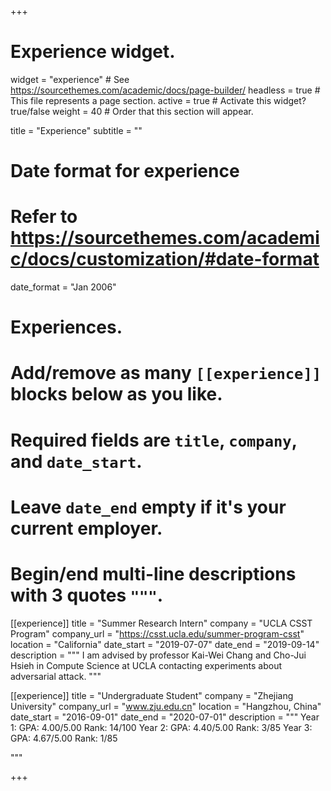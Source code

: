 +++
# Experience widget.
widget = "experience"  # See https://sourcethemes.com/academic/docs/page-builder/
headless = true  # This file represents a page section.
active = true  # Activate this widget? true/false
weight = 40  # Order that this section will appear.

title = "Experience"
subtitle = ""

# Date format for experience
#   Refer to https://sourcethemes.com/academic/docs/customization/#date-format
date_format = "Jan 2006"

# Experiences.
#   Add/remove as many `[[experience]]` blocks below as you like.
#   Required fields are `title`, `company`, and `date_start`.
#   Leave `date_end` empty if it's your current employer.
#   Begin/end multi-line descriptions with 3 quotes `"""`.
[[experience]]
  title = "Summer Research Intern"
  company = "UCLA CSST Program"
  company_url = "https://csst.ucla.edu/summer-program-csst"
  location = "California"
  date_start = "2019-07-07"
  date_end = "2019-09-14"
  description = """
  I am advised by professor Kai-Wei Chang and Cho-Jui Hsieh in Compute Science at UCLA contacting experiments about adversarial attack.
  """

[[experience]]
  title = "Undergraduate Student"
  company = "Zhejiang University"
  company_url = "www.zju.edu.cn"
  location = "Hangzhou, China"
  date_start = "2016-09-01"
  date_end = "2020-07-01"
  description = """
  Year 1: GPA: 4.00/5.00    Rank: 14/100
  Year 2: GPA: 4.40/5.00    Rank: 3/85
  Year 3: GPA: 4.67/5.00    Rank: 1/85

  """

+++

